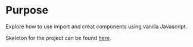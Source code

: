 # Purpose
Explore how to use import and creat components using vanilla Javascript.

Skeleton for the project can be found [here](https://developer.okta.com/blog/2019/12/18/vanilla-javascript-components).